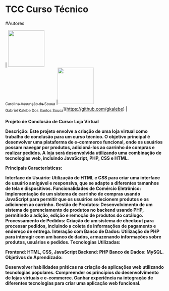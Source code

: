 # TCC Curso Técnico


#Autores

| [<img src="https://avatars.githubusercontent.com/u/129552845?v=4" width=115><br><sub>Caroline Assunção de Sousa</sub>](https://github.com/eucarolinesousa) |<img src="https://avatars.githubusercontent.com/u/111618683?v=4" width=115><br><sub>Gabriel Kalebe Dos Santos Sousa</sub>](https://github.com/gkalebe) |  

<h4>

Projeto de Conclusão de Curso: Loja Virtual

Descrição:
Este projeto envolve a criação de uma loja virtual como trabalho de conclusão para um curso técnico. O objetivo principal é desenvolver uma plataforma de e-commerce funcional, onde os usuários possam navegar por produtos, adicioná-los ao carrinho de compras e realizar pedidos. A loja será desenvolvida utilizando uma combinação de tecnologias web, incluindo JavaScript, PHP, CSS e HTML.

Principais Características:

Interface do Usuário: Utilização de HTML e CSS para criar uma interface de usuário amigável e responsiva, que se adapte a diferentes tamanhos de tela e dispositivos.
Funcionalidades de Comércio Eletrônico: Implementação de um sistema de carrinho de compras usando JavaScript para permitir que os usuários selecionem produtos e os adicionem ao carrinho.
Gestão de Produtos: Desenvolvimento de um sistema de gerenciamento de produtos no backend usando PHP, permitindo a adição, edição e remoção de produtos do catálogo.
Processamento de Pedidos: Criação de um sistema de checkout para processar pedidos, incluindo a coleta de informações de pagamento e endereço de entrega.
Interação com Banco de Dados: Utilização de PHP para interagir com um banco de dados, armazenando informações sobre produtos, usuários e pedidos.
Tecnologias Utilizadas:

Frontend: HTML, CSS, JavaScript
Backend: PHP
Banco de Dados: MySQL.
Objetivos de Aprendizado:

Desenvolver habilidades práticas na criação de aplicações web utilizando tecnologias populares.
Compreender os princípios do desenvolvimento de lojas virtuais e e-commerce.
Ganhar experiência na integração de diferentes tecnologias para criar uma aplicação web funcional.
  
</h4>
